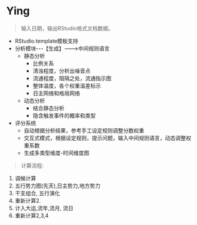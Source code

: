 # Ying
> 输入日期，输出RStudio格式文档数据。
* RStudio.template模板支持
* 分析模块---【生成】--->中间规则语言
	* 静态分析
		* 比例关系
		* 清浊程度，分析出噪音点
		* 流通程度，阻隔之处，流通指示图
		* 整体温度，各个权重温差标示
		* 日主网络和格局网络
	* 动态分析
		* 结合静态分析
		* 隐含触发事件的概率和类型
* 评分系统
	* 自动根据分析结果，参考手工设定规则调整分数权重
	* 交互式模式，根据设定规则，提示问题，输入中间规则语言，动态调整权重系数
	* 生成多类型维度-时间维度图

> 计算流程:
1. 调候计算
2. 五行势力图(先天),日主势力,地方势力
3. 干支组合, 五行演化
4. 重新计算2.
5. 计入大运,流年,流月, 流日
6. 重新计算2,3,4